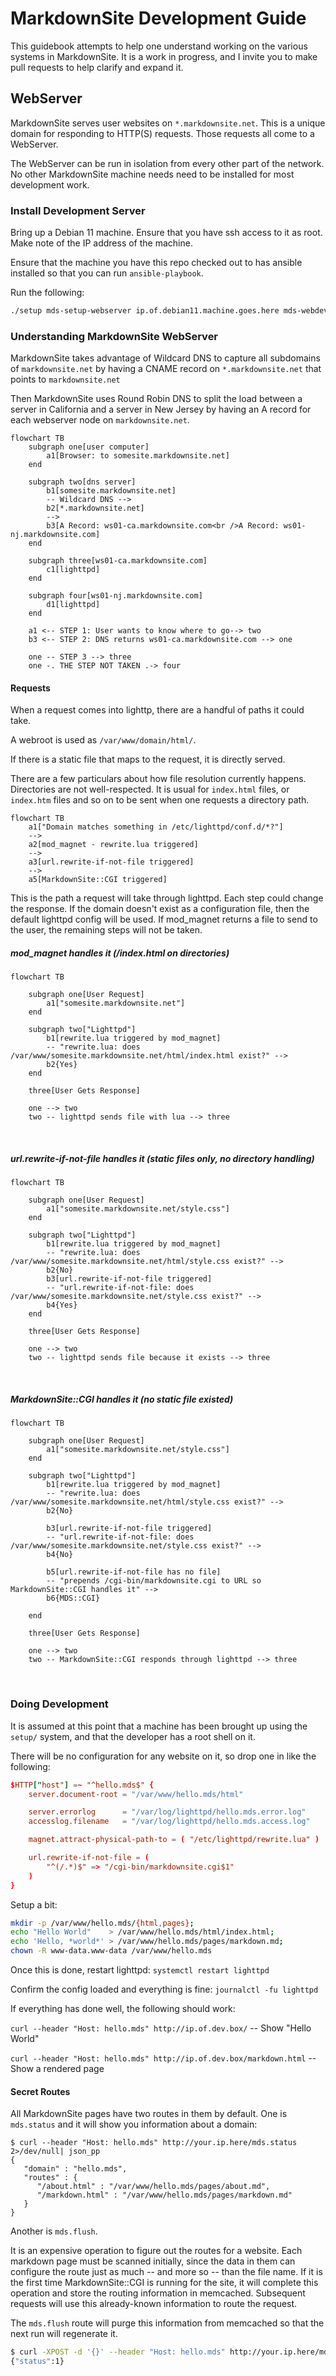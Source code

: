 # MarkdownSite Development Guide

This guidebook attempts to help one understand working on the various systems in MarkdownSite.  It is a work in progress, and I invite you to make pull requests to help clarify and expand it.

## WebServer

MarkdownSite serves user websites on `*.markdownsite.net`.  This is a unique domain for responding to HTTP(S) requests.  Those requests all come to a WebServer.

The WebServer can be run in isolation from every other part of the network. No other MarkdownSite machine needs need to be installed for most development work.

### Install Development Server

Bring up a Debian 11 machine.  Ensure that you have ssh access to it as root.  Make note of the IP address of the machine.

Ensure that the machine you have this repo checked out to has ansible installed so that you can run `ansible-playbook`.

Run the following:

```bash
./setup mds-setup-webserver ip.of.debian11.machine.goes.here mds-webdev
```

### Understanding MarkdownSite WebServer

MarkdownSite takes advantage of Wildcard DNS to capture all subdomains of `markdownsite.net` by having a CNAME record on `*.markdownsite.net` that points to `markdownsite.net`

Then MarkdownSite uses Round Robin DNS to split the load between a server in California and a server in New Jersey by having an A record for each webserver node on `markdownsite.net`.

```mermaid
flowchart TB
    subgraph one[user computer]
        a1[Browser: to somesite.markdownsite.net]
    end

    subgraph two[dns server]
        b1[somesite.markdownsite.net]
        -- Wildcard DNS -->
        b2[*.markdownsite.net]
        -->
        b3[A Record: ws01-ca.markdownsite.com<br />A Record: ws01-nj.markdownsite.com]
    end

    subgraph three[ws01-ca.markdownsite.com]
        c1[lighttpd]
    end

    subgraph four[ws01-nj.markdownsite.com]
        d1[lighttpd]
    end

    a1 <-- STEP 1: User wants to know where to go--> two
    b3 <-- STEP 2: DNS returns ws01-ca.markdownsite.com --> one

    one -- STEP 3 --> three
    one -. THE STEP NOT TAKEN .-> four
```
#### Requests

When a request comes into lighttp, there are a handful of paths it could take.

A webroot is used as `/var/www/domain/html/`.

If there is a static file that maps to the request, it is directly served.

There are a few particulars about how file resolution currently happens.  Directories are not well-respected.  It is usual for `index.html` files, or `index.htm` files and so on to be sent when one requests a directory path.


```mermaid
flowchart TB
    a1["Domain matches something in /etc/lighttpd/conf.d/*?"]
    -->
    a2[mod_magnet - rewrite.lua triggered]
    -->
    a3[url.rewrite-if-not-file triggered]
    -->
    a5[MarkdownSite::CGI triggered]
```

This is the path a request will take through lighttpd.  Each step could change the response.  If the domain doesn't exist as a configuration file, then the default lighttpd config will be used.  If mod\_magnet returns a file to send to the user, the remaining steps will not be taken.

##### mod\_magnet handles it (/index.html on directories)

```mermaid
flowchart TB

    subgraph one[User Request]
        a1["somesite.markdownsite.net"]
    end

    subgraph two["Lighttpd"]
        b1[rewrite.lua triggered by mod_magnet]
        -- "rewrite.lua: does /var/www/somesite.markdownsite.net/html/index.html exist?" -->
        b2{Yes}
    end

    three[User Gets Response]

    one --> two
    two -- lighttpd sends file with lua --> three
```
<br />

##### url.rewrite-if-not-file handles it (static files only, no directory handling)

```mermaid
flowchart TB

    subgraph one[User Request]
        a1["somesite.markdownsite.net/style.css"]
    end

    subgraph two["Lighttpd"]
        b1[rewrite.lua triggered by mod_magnet]
        -- "rewrite.lua: does /var/www/somesite.markdownsite.net/html/style.css exist?" -->
        b2{No}
        b3[url.rewrite-if-not-file triggered]
        -- "url.rewrite-if-not-file: does /var/www/somesite.markdownsite.net/style.css exist?" -->
        b4{Yes}
    end

    three[User Gets Response]

    one --> two
    two -- lighttpd sends file because it exists --> three
```

<br />

##### MarkdownSite::CGI handles it (no static file existed)

```mermaid
flowchart TB

    subgraph one[User Request]
        a1["somesite.markdownsite.net/style.css"]
    end

    subgraph two["Lighttpd"]
        b1[rewrite.lua triggered by mod_magnet]
        -- "rewrite.lua: does /var/www/somesite.markdownsite.net/html/style.css exist?" -->
        b2{No}

        b3[url.rewrite-if-not-file triggered]
        -- "url.rewrite-if-not-file: does /var/www/somesite.markdownsite.net/style.css exist?" -->
        b4{No}

        b5[url.rewrite-if-not-file has no file]
        -- "prepends /cgi-bin/markdownsite.cgi to URL so MarkdownSite::CGI handles it" -->
        b6{MDS::CGI}

    end

    three[User Gets Response]

    one --> two
    two -- MarkdownSite::CGI responds through lighttpd --> three
```

<br />

### Doing Development

It is assumed at this point that a machine has been brought up using the `setup/` system, and that the developer has a root shell on it.

There will be no configuration for any website on it, so drop one in like the following:

```conf
$HTTP["host"] =~ "^hello.mds$" {
    server.document-root = "/var/www/hello.mds/html"

    server.errorlog      = "/var/log/lighttpd/hello.mds.error.log"
    accesslog.filename   = "/var/log/lighttpd/hello.mds.access.log"

    magnet.attract-physical-path-to = ( "/etc/lighttpd/rewrite.lua" )

    url.rewrite-if-not-file = (
        "^(/.*)$" => "/cgi-bin/markdownsite.cgi$1"
    )
}
```

Setup a bit:

```bash
mkdir -p /var/www/hello.mds/{html,pages}; 
echo "Hello World"    > /var/www/hello.mds/html/index.html; 
echo 'Hello, *world*' > /var/www/hello.mds/pages/markdown.md; 
chown -R www-data.www-data /var/www/hello.mds
```

Once this is done, restart lighttpd: `systemctl restart lighttpd`

Confirm the config loaded and everything is fine: `journalctl -fu lighttpd`

If everything has done well, the following should work:

`curl --header "Host: hello.mds" http://ip.of.dev.box/` -- Show "Hello World"

`curl --header "Host: hello.mds" http://ip.of.dev.box/markdown.html` -- Show a rendered page

#### Secret Routes

All MarkdownSite pages have two routes in them by default.  One is `mds.status` and it will show you information about a domain:

```
$ curl --header "Host: hello.mds" http://your.ip.here/mds.status 2>/dev/null| json_pp
{
   "domain" : "hello.mds",
   "routes" : {
      "/about.html" : "/var/www/hello.mds/pages/about.md",
      "/markdown.html" : "/var/www/hello.mds/pages/markdown.md"
   }
}
```

Another is `mds.flush`.

It is an expensive operation to figure out the routes for a website.  Each markdown page must be scanned initially, since the data in them can configure the route just as much -- and more so -- than the file name.  If it is the first time MarkdownSite::CGI is running for the site, it will complete this operation and store the routing information in memcached.  Subsequent requests will use this already-known information to route the request.

The `mds.flush` route will purge this information from memcached so that the next run will regenerate it.

```bash
$ curl -XPOST -d '{}' --header "Host: hello.mds" http://your.ip.here/mds.flush
{"status":1}
```


